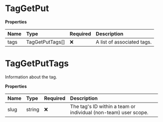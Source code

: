 # TagGetPut

**Properties**

| Name | Type            | Required | Description                |
| :--- | :-------------- | :------- | :------------------------- |
| tags | TagGetPutTags[] | ❌       | A list of associated tags. |

# TagGetPutTags

Information about the tag.

**Properties**

| Name | Type   | Required | Description                                                     |
| :--- | :----- | :------- | :-------------------------------------------------------------- |
| slug | string | ❌       | The tag's ID within a team or individual (non-team) user scope. |

<!-- This file was generated by liblab | https://liblab.com/ -->
